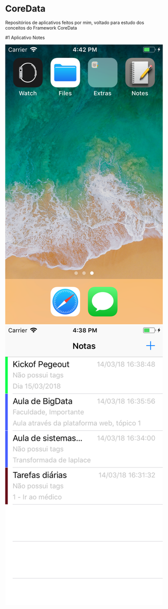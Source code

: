 # CoreData

Repositórios de aplicativos feitos por mim, 
voltado para estudo dos conceitos do Framework CoreData

#1 Aplicativo Notes

![alt text](https://github.com/IgorClemente/CoreData/blob/master/Screenshots/screenshot02.png)
![alt text](https://github.com/IgorClemente/CoreData/blob/master/Screenshots/screenshotnotas01.png)

